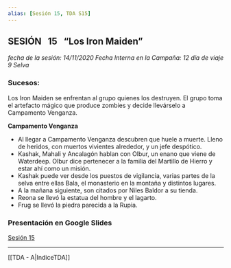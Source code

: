 ```yaml
---
alias: [Sesión 15, TDA S15]
---
```


## SESIÓN   15   “Los Iron Maiden” 
 
*fecha de la sesión: 14/11/2020
Fecha Interna en la Campaña: 12 día de viaje 9 Selva*

### Sucesos:
Los Iron Maiden se enfrentan al grupo quienes los destruyen.
El grupo toma el artefacto mágico que produce zombies y decide llevárselo a Campamento Venganza.

**Campamento Venganza**
+ Al llegar a Campamento Venganza descubren que huele a muerte. Lleno de heridos, con muertos vivientes alrededor, y un jefe despótico.
+ Kashak, Mahali y Ancalagón hablan con Olbur, un enano que viene de Waterdeep. Olbur dice pertenecer a la familia del Martillo de Hierro y estar ahí como un misión.
+ Kashak puede ver desde los puestos de vigilancia, varias partes de la selva entre ellas Bala, el monasterio en la montaña y distintos lugares.
+ A la mañana siguiente, son citados por Niles Baldor a su tienda.
+ Reona se llevó la estatua del hombre y el lagarto. 
+ Frug se llevó la piedra parecida a la Rupia.


### Presentación en Google Slides
[Sesión 15](https://docs.google.com/presentation/d/1wUwDm_x2IxEiUEdjWG7a_eH4r5meshGypQEVfX41v28/edit?usp=sharing)

---
[[TDA - A|IndiceTDA]]